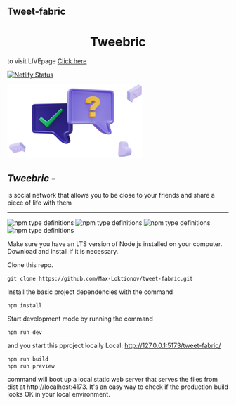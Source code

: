 ## Tweet-fabric

<h1 align="center" > Tweebric</h1>

to visit LIVEpage [Click here](https://max-loktionov.github.io/tweet-fabric/)

[![Netlify Status](https://api.netlify.com/api/v1/badges/fa7488c0-0f3b-4ed0-9fc1-7ba474861b79/deploy-status)](https://app.netlify.com/sites/tweebric/deploys)

![](src/img/picto.png)

## **_Tweebric_** -

is social network that allows you to be close to your friends and share a piece of life with them

---

<img alt="npm type definitions" src="https://img.shields.io/npm/types/typescript?color=green&label=dependencies"> <img alt="npm type definitions" src="https://img.shields.io/badge/dependencies-react-green"> <img alt="npm type definitions" src="https://img.shields.io/badge/dependencies-react--router--dom-yellowgreen"> <img alt="npm type definitions" src="https://img.shields.io/badge/dependencies-react--redux-yellowgreen">

Make sure you have an LTS version of Node.js installed on your computer. Download and install if it is necessary.

Clone this repo.

```
git clone https://github.com/Max-Loktionov/tweet-fabric.git
```

Install the basic project dependencies with the command

```
npm install
```

Start development mode by running the command

```
npm run dev
```

and you start this pproject locally
Local: http://127.0.0.1:5173/tweet-fabric/

```
npm run build
npm run preview
```

command will boot up a local static web server that serves the files from dist at
http://localhost:4173. It's an easy way to check if the production build looks OK in your local environment.
